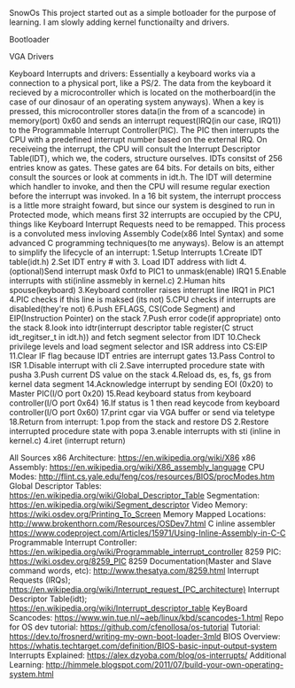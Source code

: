 SnowOs
    This project started out as a simple botloader for the purpose of learning. I am slowly adding kernel functionailty and drivers.

Bootloader

VGA Drivers

Keyboard Interrupts and drivers:
    Essentially a keyboard works via a connection to a physical port, like a PS/2. The data from the keyboard it recieved by a microcontroller which is located on the motherboard(in the case of our dinosaur of an operating system anyways). When a key is pressed, this microcontroller stores data(in the from of a scancode) in memory(port) 0x60 and sends an interrupt request(IRQ(in our case, IRQ1)) to the Programmable Interrupt Controller(PIC). The PIC then interrupts the CPU with a predefined interrupt number based on the external IRQ. On receiveing the interrupt, the CPU will consult the Interrupt Descriptor Table(IDT), which we, the coders, structure ourselves. IDTs consitst of 256 entries know as gates. These gates are 64 bits. For details on bits, either consult the sources or look at comments in idt.h. The IDT will determine which handler to invoke, and then the CPU will resume regular exection before the interrupt was invoked. In a 16 bit system, the interrupt proccess is a little more straight foward, but since our system is desgined to run in Protected mode, which means first 32 interrupts are occupied by the CPU, things like Keyboard Interrupt Requests need to be remapped. This process is a convoluted mess invloving Assembly Code(x86 Intel Syntax) and some advanced C programming techniques(to me anyways). Below is an attempt to simplify the lifecycle of an interrupt:
        1.Setup Interrupts
            1.Create IDT table(idt.h)
            2.Set IDT entry # with 
            3. Load IDT address with lidt
            4.(optional)Send interrupt mask 0xfd to PIC1 to unmask(enable) IRQ1
            5.Enable interrupts with sti(inline assmebly in kernel.c)
        2.Human hits spouse(keyboard)
        3.Keyboard controller raises interrupt line IRQ1 in PIC1
        4.PIC checks if this line is maksed (its not)
        5.CPU checks if interrupts are disabled(they're not)
        6.Push EFLAGS, CS(Code Segment) and EIP(Instruction Pointer) on the stack
        7.Push error code(if appropriate) onto the stack
        8.look into idtr(interrupt descriptor table register(C struct idt_regitser_t in idt.h)) and fetch segment selector from IDT 
        10.Check privilege levels and load segment selector and ISR address into CS:EIP
        11.Clear IF flag because IDT entries are interrupt gates
        13.Pass Control to ISR
            1.Disable interrupt with cli
            2.Save interrupted procedure state with pusha
            3.Push current DS value on the stack
            4.Reload ds, es, fs, gs from kernel data segment
        14.Acknowledge interrupt by sending EOI (0x20) to Master PIC(I/O port 0x20)
        15.Read keyboard status from keyboard controller(I/O port 0x64)
        16.If status is 1 then read keycode from keyboard controller(I/O port 0x60)
        17.print cgar via VGA buffer or send via teletype
        18.Return from interrupt:
            1.pop from the stack and restore DS
            2.Restore interrupted procedure state with popa 
            3.enable interrupts with sti (inline in kernel.c)
            4.iret (interrupt return)

   
All Sources
    x86 Architecture:
        https://en.wikipedia.org/wiki/X86
    x86 Assembly:
        https://en.wikipedia.org/wiki/X86_assembly_language
    CPU Modes:
        http://flint.cs.yale.edu/feng/cos/resources/BIOS/procModes.htm
    Global Descriptor Tables:
        https://en.wikipedia.org/wiki/Global_Descriptor_Table
    Segmentation:
        https://en.wikipedia.org/wiki/Segment_descriptor
    Video Memory:
        https://wiki.osdev.org/Printing_To_Screen
    Memory Mapped Locations:
        http://www.brokenthorn.com/Resources/OSDev7.html
    C inline assembler
        https://www.codeproject.com/Articles/15971/Using-Inline-Assembly-in-C-C
    Programmable Interrupt Controller:
        https://en.wikipedia.org/wiki/Programmable_interrupt_controller
    8259 PIC:
        https://wiki.osdev.org/8259_PIC
    8259 Documentation(Master and Slave command words, etc):
        http://www.thesatya.com/8259.html
    Interrupt Requests (IRQs);
        https://en.wikipedia.org/wiki/Interrupt_request_(PC_architecture)
    Interrupt Descriptor Table(idt);
        https://en.wikipedia.org/wiki/Interrupt_descriptor_table
    KeyBoard Scancodes:
        https://www.win.tue.nl/~aeb/linux/kbd/scancodes-1.html
    Repo for OS dev tutorial:
        https://github.com/cfenollosa/os-tutorial
    Tutorial:
        https://dev.to/frosnerd/writing-my-own-boot-loader-3mld
    BIOS Overview:
        https://whatis.techtarget.com/definition/BIOS-basic-input-output-system
    Interrupts Explained:
        https://alex.dzyoba.com/blog/os-interrupts/
    Additional Learning:
        http://himmele.blogspot.com/2011/07/build-your-own-operating-system.html